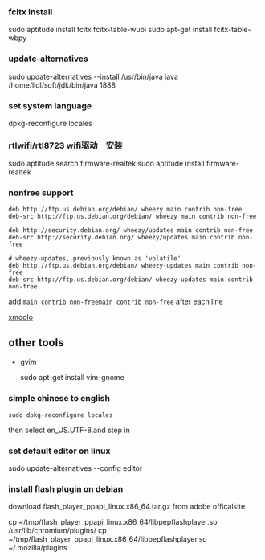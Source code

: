 ### fcitx install

  sudo aptitude install fcitx fcitx-table-wubi
  sudo apt-get install fcitx-table-wbpy

### update-alternatives

  sudo update-alternatives  --install /usr/bin/java java  /home/lidl/soft/jdk/bin/java   1888

### set system language

  dpkg-reconfigure locales

### rtlwifi/rtl8723 wifi驱动　安装　

  sudo aptitude search firmware-realtek
  sudo aptitude install firmware-realtek

### nonfree support

```
deb http://ftp.us.debian.org/debian/ wheezy main contrib non-free
deb-src http://ftp.us.debian.org/debian/ wheezy main contrib non-free

deb http://security.debian.org/ wheezy/updates main contrib non-free
deb-src http://security.debian.org/ wheezy/updates main contrib non-free

# wheezy-updates, previously known as 'volatile'
deb http://ftp.us.debian.org/debian/ wheezy-updates main contrib non-free
deb-src http://ftp.us.debian.org/debian/ wheezy-updates main contrib non-free
```

add `main contrib non-freemain contrib non-free` after each line

[xmodlo](http://ask.xmodulo.com/install-nonfree-packages-debian.html)

## other tools

- gvim

	sudo apt-get install vim-gnome

### simple chinese to english

	sudo dpkg-reconfigure locales

then select en_US.UTF-8,and step in

### set default editor on linux

  sudo update-alternatives --config editor

### install flash plugin on debian

  download flash_player_ppapi_linux.x86_64.tar.gz from adobe officalsite
  
  cp ~/tmp/flash_player_ppapi_linux.x86_64/libpepflashplayer.so /usr/lib/chromium/plugins/
  cp ~/tmp/flash_player_ppapi_linux.x86_64/libpepflashplayer.so ~/.mozilla/plugins
